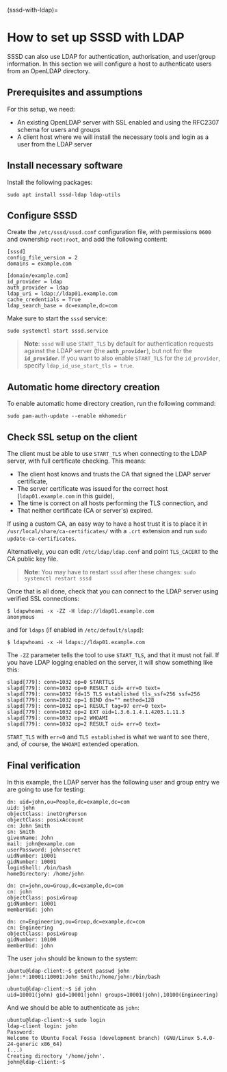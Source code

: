 (sssd-with-ldap)=
# How to set up SSSD with LDAP

SSSD can also use LDAP for authentication, authorisation, and user/group information. In this section we will configure a host to authenticate users from an OpenLDAP directory.

## Prerequisites and assumptions

For this setup, we need:

  - An existing OpenLDAP server with SSL enabled and using the RFC2307 schema for users and groups
  - A client host where we will install the necessary tools and login as a user from the LDAP server

## Install necessary software

Install the following packages:

```shell
sudo apt install sssd-ldap ldap-utils
```

## Configure SSSD

Create the `/etc/sssd/sssd.conf` configuration file, with permissions `0600` and ownership `root:root`, and add the following content:

```text
[sssd]
config_file_version = 2
domains = example.com

[domain/example.com]
id_provider = ldap
auth_provider = ldap
ldap_uri = ldap://ldap01.example.com
cache_credentials = True
ldap_search_base = dc=example,dc=com
```

Make sure to start the `sssd` service:

```shell
sudo systemctl start sssd.service
```

> **Note**:
> `sssd` will use `START_TLS` by default for authentication requests against the LDAP server (the **`auth_provider`**), but not for the **`id_provider`**. If you want to also enable `START_TLS` for the `id_provider`, specify `ldap_id_use_start_tls = true`.

## Automatic home directory creation

To enable automatic home directory creation, run the following command:

```shell
sudo pam-auth-update --enable mkhomedir
```

## Check SSL setup on the client

The client must be able to use `START_TLS` when connecting to the LDAP server, with full certificate checking. This means:

- The client host knows and trusts the CA that signed the LDAP server certificate,
- The server certificate was issued for the correct host (`ldap01.example.com` in this guide),
- The time is correct on all hosts performing the TLS connection, and
- That neither certificate (CA or server's) expired.

If using a custom CA, an easy way to have a host trust it is to place it in `/usr/local/share/ca-certificates/` with a `.crt` extension and run `sudo update-ca-certificates`.

Alternatively, you can edit `/etc/ldap/ldap.conf` and point `TLS_CACERT` to the CA public key file.

> **Note**:
> You may have to restart `sssd` after these changes: `sudo systemctl restart sssd`

Once that is all done, check that you can connect to the LDAP server using verified SSL connections:

```shell
$ ldapwhoami -x -ZZ -H ldap://ldap01.example.com
anonymous
```

and for `ldaps` (if enabled in `/etc/default/slapd`):

```shell
$ ldapwhoami -x -H ldaps://ldap01.example.com
```

The `-ZZ` parameter tells the tool to use `START_TLS`, and that it must not fail. If you have LDAP logging enabled on the server, it will show something like this:

```
slapd[779]: conn=1032 op=0 STARTTLS
slapd[779]: conn=1032 op=0 RESULT oid= err=0 text=
slapd[779]: conn=1032 fd=15 TLS established tls_ssf=256 ssf=256
slapd[779]: conn=1032 op=1 BIND dn="" method=128
slapd[779]: conn=1032 op=1 RESULT tag=97 err=0 text=
slapd[779]: conn=1032 op=2 EXT oid=1.3.6.1.4.1.4203.1.11.3
slapd[779]: conn=1032 op=2 WHOAMI
slapd[779]: conn=1032 op=2 RESULT oid= err=0 text=
```

`START_TLS` with `err=0` and `TLS established` is what we want to see there, and, of course, the `WHOAMI` extended operation.

## Final verification

In this example, the LDAP server has the following user and group entry we are going to use for testing:

```
dn: uid=john,ou=People,dc=example,dc=com
uid: john
objectClass: inetOrgPerson
objectClass: posixAccount
cn: John Smith
sn: Smith
givenName: John
mail: john@example.com
userPassword: johnsecret
uidNumber: 10001
gidNumber: 10001
loginShell: /bin/bash
homeDirectory: /home/john

dn: cn=john,ou=Group,dc=example,dc=com
cn: john
objectClass: posixGroup
gidNumber: 10001
memberUid: john

dn: cn=Engineering,ou=Group,dc=example,dc=com
cn: Engineering
objectClass: posixGroup
gidNumber: 10100
memberUid: john
```

The user `john` should be known to the system:

```shell
ubuntu@ldap-client:~$ getent passwd john
john:*:10001:10001:John Smith:/home/john:/bin/bash

ubuntu@ldap-client:~$ id john
uid=10001(john) gid=10001(john) groups=10001(john),10100(Engineering)
```

And we should be able to authenticate as `john`:

```shell
ubuntu@ldap-client:~$ sudo login
ldap-client login: john
Password:
Welcome to Ubuntu Focal Fossa (development branch) (GNU/Linux 5.4.0-24-generic x86_64)
(...)
Creating directory '/home/john'.
john@ldap-client:~$
```
